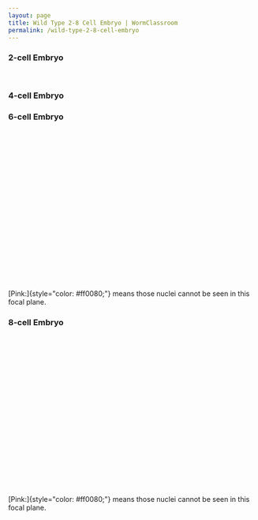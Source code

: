 ```yaml
---
layout: page
title: Wild Type 2-8 Cell Embryo | WormClassroom
permalink: /wild-type-2-8-cell-embryo
---
```

### 2-cell Embryo

<div data="/files/worm/toTwoCellsA.mov" type="div/quicktime" width="210"
height="160">

 

</div>

### 4-cell Embryo

<div data="/files/worm/toFourCellsA.mov" type="div/quicktime"
width="210" height="160">

</div>

### 6-cell Embryo

<div style="width: 410px; height: 310px;"
data="/files/worm/toSixCellsA.mov" type="div/quicktime" width="410"
height="310">

</div>

[Pink:]{style="color: #ff0080;"} means those nuclei cannot be seen in
this focal plane.

### 8-cell Embryo

<div style="width: 410px; height: 310px;"
data="/files/worm/toEightCellsA.mov" type="div/quicktime" width="410"
height="310">

</div>

[Pink:]{style="color: #ff0080;"} means those nuclei cannot be seen in
this focal plane.
